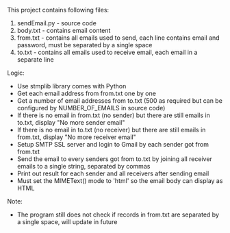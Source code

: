 This project contains following files:

1. sendEmail.py - source code
2. body.txt - contains email content
3. from.txt - contains all emails used to send, each line contains email and password, must be separated by a single space
4. to.txt - contains all emails used to receive email, each email in a separate line

Logic:

- Use stmplib library comes with Python
- Get each email address from from.txt one by one
- Get a number of email addresses from to.txt (500 as required but can be configured by NUMBER_OF_EMAILS in source code)
- If there is no email in from.txt (no sender) but there are still emails in to.txt, display "No more sender email"
- If there is no email in to.txt (no receiver) but there are still emails in from.txt, display "No more receiver email"
- Setup SMTP SSL server and login to Gmail by each sender got from from.txt
- Send the email to every senders got from to.txt by joining all receiver emails to a single string, separated by commas
- Print out result for each sender and all receivers after sending email
- Must set the MIMEText() mode to 'html' so the email body can display as HTML 

Note:
- The program still does not check if records in from.txt are separated by a single space, will update in future
